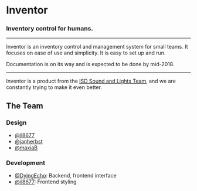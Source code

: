 # Inventor
### Inventory control for humans.

---

Inventor is an inventory control and management system for small teams. It focuses on ease of use and simplicity. It is easy to set up and run.

Documentation is on its way and is expected to be done by mid-2018.

---

Inventor is a product from the [ISD Sound and Lights Team](/ISD-Sound-And-Lights), and we are constantly trying to make it even better. 

## The Team
### Design
- [@il8677](/il8677)
- [@janherbst](/janherbst)
- [@maxiaB](/maxiaB)
### Development
- [@DyingEcho](/DyingEcho):  Backend, frontend interface
- [@il8677](/il8677):  Frontend styling
